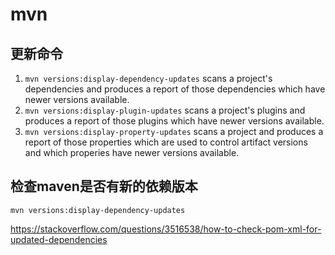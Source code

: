 # mvn

## 更新命令
1. `mvn versions:display-dependency-updates` scans a project's dependencies and produces a report of those dependencies which have newer versions available.
2. `mvn versions:display-plugin-updates` scans a project's plugins and produces a report of those plugins which have newer versions available.
3. `mvn versions:display-property-updates` scans a project and produces a report of those properties which are used to control artifact versions and which properies have newer versions available.

## 检查maven是否有新的依赖版本
```agsl
mvn versions:display-dependency-updates
```

https://stackoverflow.com/questions/3516538/how-to-check-pom-xml-for-updated-dependencies